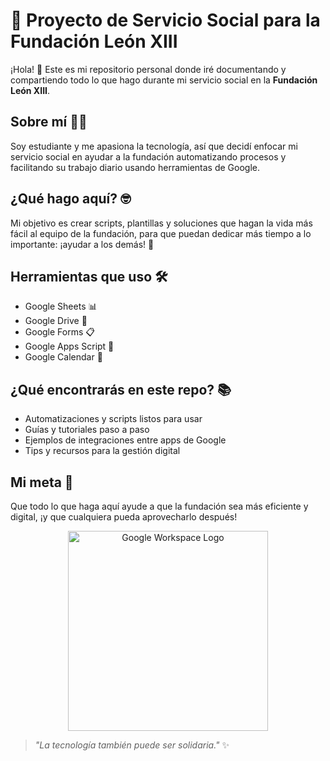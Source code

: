 # 🚀 Proyecto de Servicio Social para la Fundación León XIII

¡Hola! 👋 Este es mi repositorio personal donde iré documentando y compartiendo todo lo que hago durante mi servicio social en la **Fundación León XIII**.

## Sobre mí 🙋‍♀️
Soy estudiante y me apasiona la tecnología, así que decidí enfocar mi servicio social en ayudar a la fundación automatizando procesos y facilitando su trabajo diario usando herramientas de Google.

## ¿Qué hago aquí? 🤓
Mi objetivo es crear scripts, plantillas y soluciones que hagan la vida más fácil al equipo de la fundación, para que puedan dedicar más tiempo a lo importante: ¡ayudar a los demás! 💚

## Herramientas que uso 🛠️
- Google Sheets 📊
- Google Drive 📁
- Google Forms 📋
- Google Apps Script 🤖
- Google Calendar 📆

## ¿Qué encontrarás en este repo? 📚
- Automatizaciones y scripts listos para usar
- Guías y tutoriales paso a paso
- Ejemplos de integraciones entre apps de Google
- Tips y recursos para la gestión digital

## Mi meta 🎯
Que todo lo que haga aquí ayude a que la fundación sea más eficiente y digital, ¡y que cualquiera pueda aprovecharlo después!

<p align="center">
  <img src="https://nforceit.com.au/wp-content/uploads/2023/10/nforceit-partner-google-workspace-logo.png" width="320" alt="Google Workspace Logo"/>
</p>

> _"La tecnología también puede ser solidaria."_ ✨